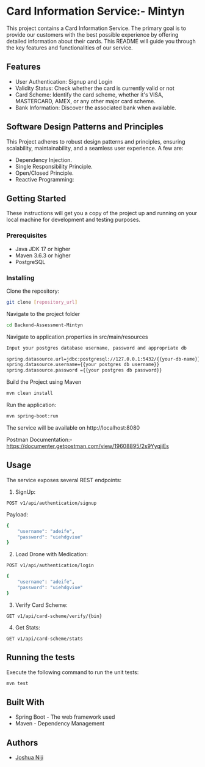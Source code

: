 # Card Information Service:- Mintyn 

This project contains a Card Information Service. The primary goal is to provide our customers with the best possible experience by offering detailed information about their cards. This README will guide you through the key features and functionalities of our service. 

## Features

- User Authentication: Signup and Login
- Validity Status: Check whether the card is currently valid or not
- Card Scheme: Identify the card scheme, whether it's VISA, MASTERCARD, AMEX, or any other major card scheme.
- Bank Information: Discover the associated bank when available.

## Software Design Patterns and Principles

This Project adheres to robust design patterns and principles, ensuring scalability, maintainability, and a seamless user experience. A few are:

- Dependency Injection.
- Single Responsibility Principle. 
- Open/Closed Principle.
- Reactive Programming:


## Getting Started

These instructions will get you a copy of the project up and running on your local machine for development and testing purposes.

### Prerequisites

- Java JDK 17 or higher
- Maven 3.6.3 or higher
- PostgreSQL


### Installing

Clone the repository:

```bash
git clone [repository_url]
```

Navigate to the project folder 
```bash
cd Backend-Assessment-Mintyn
```

Navigate to application.properties in src/main/resources
```bash
Input your postgres database username, password and appropriate db

spring.datasource.url=jdbc:postgresql://127.0.0.1:5432/{{your-db-name}}
spring.datasource.username={{your postgres db username}}
spring.datasource.password ={{your postgres db password}}
```

Build the Project using Maven
```bash
mvn clean install
```

Run the application:
```bash
mvn spring-boot:run
```
The service will be available on http://localhost:8080

Postman Documentation:- https://documenter.getpostman.com/view/19608895/2s9YyqjiEs

## Usage
The service exposes several REST endpoints:

1. SignUp:

`POST v1/api/authentication/signup`

Payload:
```bash
{
    "username": "adeife",
    "password": "uiehdgviue"
}
```

2. Load Drone with Medication:

`POST v1/api/authentication/login`
```bash
{
    "username": "adeife",
    "password": "uiehdgviue"
}
```
3. Verify Card Scheme:

`GET v1/api/card-scheme/verify/{bin}`

4. Get Stats:

`GET v1/api/card-scheme/stats`

## Running the tests
Execute the following command to run the unit tests:

```bash
mvn test
```
## Built With
- Spring Boot - The web framework used
- Maven - Dependency Management

## Authors
- [Joshua Niji](https://www.linkedin.com/in/joshua-adeniji/)  

